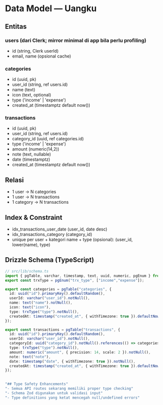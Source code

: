 # Data Model — Uangku

## Entitas
### users (dari Clerk; mirror minimal di app bila perlu profiling)
- id (string, Clerk userId)
- email, name (opsional cache)

### categories
- id (uuid, pk)
- user_id (string, ref users.id)
- name (text)
- icon (text, optional)
- type ('income' | 'expense')
- created_at (timestamptz default now())

### transactions
- id (uuid, pk)
- user_id (string, ref users.id)
- category_id (uuid, ref categories.id)
- type ('income' | 'expense')
- amount (numeric(14,2))
- note (text, nullable)
- date (timestamptz)
- created_at (timestamptz default now())

## Relasi
- 1 user → N categories
- 1 user → N transactions
- 1 category → N transactions

## Index & Constraint
- idx_transactions_user_date (user_id, date desc)
- idx_transactions_category (category_id)
- unique per user + kategori name + type (opsional): (user_id, lower(name), type)

## Drizzle Schema (TypeScript)
```ts
// src/lib/schema.ts
import { pgTable, varchar, timestamp, text, uuid, numeric, pgEnum } from "drizzle-orm/pg-core";
export const trxType = pgEnum("trx_type", ["income","expense"]);

export const categories = pgTable("categories", {
  id: uuid("id").primaryKey().defaultRandom(),
  userId: varchar("user_id").notNull(),
  name: text("name").notNull(),
  icon: text("icon"),
  type: trxType("type").notNull(),
  createdAt: timestamp("created_at", { withTimezone: true }).defaultNow(),
});

export const transactions = pgTable("transactions", {
  id: uuid("id").primaryKey().defaultRandom(),
  userId: varchar("user_id").notNull(),
  categoryId: uuid("category_id").notNull().references(() => categories.id, { onDelete: "cascade" }),
  type: trxType("type").notNull(),
  amount: numeric("amount", { precision: 14, scale: 2 }).notNull(),
  note: text("note"),
  date: timestamp("date", { withTimezone: true }).notNull(),
  createdAt: timestamp("created_at", { withTimezone: true }).defaultNow(),
});
  
  
"## Type Safety Enhancements"  
"- Semua API routes sekarang memiliki proper type checking"  
"- Schema Zod digunakan untuk validasi input"  
"- Type definitions yang ketat mencegah null/undefined errors"  
